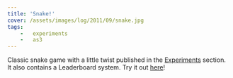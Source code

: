 ```yaml
---
title: 'Snake!'
cover: /assets/images/log/2011/09/snake.jpg
tags:
    -   experiments
    -   as3
---
```


Classic snake game with a little twist published in the [Experiments](http://v3.6.andrewwei.mu/#/experiment) section. It also contains a Leaderboard system. Try it out [here](http://v3.6.andrewwei.mu/#/experiment/snake)!